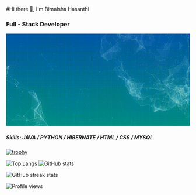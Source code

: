 #Hi there 👋, I'm Bimalsha Hasanthi <br>
### Full - Stack Developer <br>

![GitHub Logo](assets/banner1.gif)

##### Skills: JAVA / PYTHON / HIBERNATE / HTML / CSS / MYSQL 


[![trophy](https://github-profile-trophy.vercel.app/?username=BimalshaHasanthi)](https://github.com/ryo-ma/github-profile-trophy)

[![Top Langs](https://github-readme-stats.vercel.app/api/top-langs/?username=BimalshaHasanthi)](https://github.com/anuraghazra/github-readme-stats) ![GitHub stats](https://github-readme-stats.vercel.app/api?username=BimalshaHasanthi&show_icons=true)  

<!---![GitHub Activity Graph](https://activity-graph.herokuapp.com/graph?username=BimalshaHasanthi)--> 

<!---![GitHub metrics](https://metrics.lecoq.io/BimalshaHasanthi)-->

![GitHub streak stats](https://github-readme-streak-stats.herokuapp.com/?user=BimalshaHasanthi)  

![Profile views](https://gpvc.arturio.dev/BimalshaHasanthi)